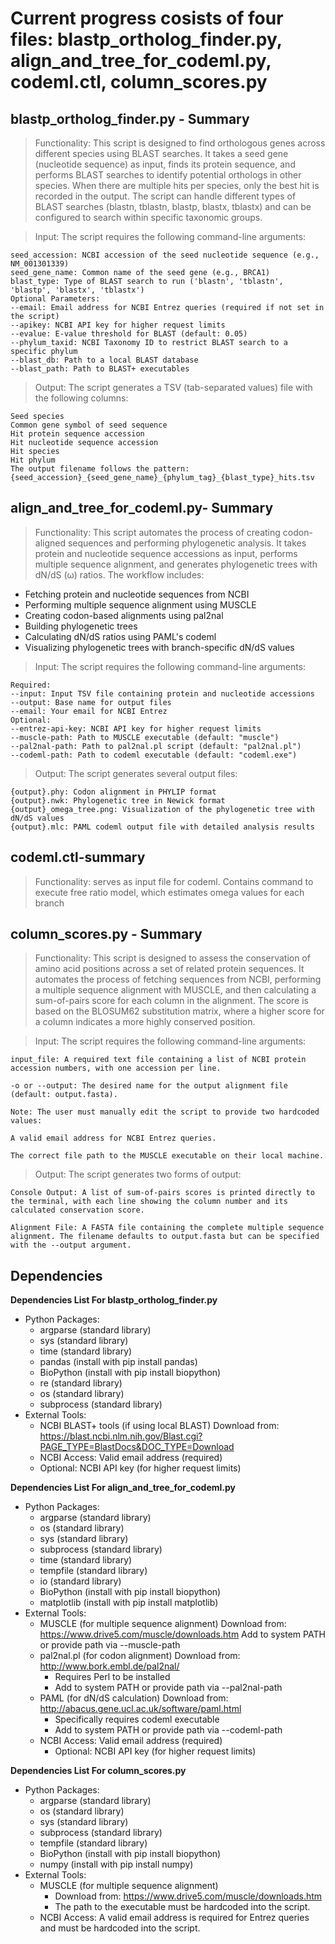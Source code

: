 # Current progress cosists of four files: blastp_ortholog_finder.py, align_and_tree_for_codeml.py, codeml.ctl, column_scores.py

## blastp_ortholog_finder.py - Summary

> Functionality: This script is designed to find orthologous genes across different species using BLAST searches. It takes a seed gene (nucleotide sequence) as input, finds its protein sequence, and performs BLAST searches to identify potential orthologs in other species. When there are multiple hits per species, only the best hit is recorded in the output. The script can handle different types of BLAST searches (blastn, tblastn, blastp, blastx, tblastx) and can be configured to search within specific taxonomic groups.

> Input: The script requires the following command-line arguments:

	seed_accession: NCBI accession of the seed nucleotide sequence (e.g., NM_001301339)
	seed_gene_name: Common name of the seed gene (e.g., BRCA1)
	blast_type: Type of BLAST search to run ('blastn', 'tblastn', 'blastp', 'blastx', 'tblastx')
	Optional Parameters:
	--email: Email address for NCBI Entrez queries (required if not set in the script)
	--apikey: NCBI API key for higher request limits
	--evalue: E-value threshold for BLAST (default: 0.05)
	--phylum_taxid: NCBI Taxonomy ID to restrict BLAST search to a specific phylum
	--blast_db: Path to a local BLAST database
	--blast_path: Path to BLAST+ executables

> Output: The script generates a TSV (tab-separated values) file with the following columns:

	Seed species
	Common gene symbol of seed sequence
	Hit protein sequence accession
	Hit nucleotide sequence accession
	Hit species
	Hit phylum
	The output filename follows the pattern: {seed_accession}_{seed_gene_name}_{phylum_tag}_{blast_type}_hits.tsv

## align_and_tree_for_codeml.py- Summary
> Functionality: This script automates the process of creating codon-aligned sequences and performing phylogenetic analysis. It takes protein and nucleotide sequence accessions as input, performs multiple sequence alignment, and generates phylogenetic trees with dN/dS (ω) ratios. The workflow includes:
- Fetching protein and nucleotide sequences from NCBI
- Performing multiple sequence alignment using MUSCLE
- Creating codon-based alignments using pal2nal
- Building phylogenetic trees
- Calculating dN/dS ratios using PAML's codeml
- Visualizing phylogenetic trees with branch-specific dN/dS values

> Input: The script requires the following command-line arguments:

	Required:
	--input: Input TSV file containing protein and nucleotide accessions
	--output: Base name for output files
	--email: Your email for NCBI Entrez
	Optional:
	--entrez-api-key: NCBI API key for higher request limits
	--muscle-path: Path to MUSCLE executable (default: "muscle")
	--pal2nal-path: Path to pal2nal.pl script (default: "pal2nal.pl")
	--codeml-path: Path to codeml executable (default: "codeml.exe")

> Output: The script generates several output files:

	{output}.phy: Codon alignment in PHYLIP format
	{output}.nwk: Phylogenetic tree in Newick format
	{output}_omega_tree.png: Visualization of the phylogenetic tree with dN/dS values
	{output}.mlc: PAML codeml output file with detailed analysis results


## codeml.ctl-summary
> Functionality: serves as input file for codeml. Contains command to execute free ratio model, which estimates omega values for each branch 

## column_scores.py - Summary
> Functionality: This script is designed to assess the conservation of amino acid positions across a set of related protein sequences. It automates the process of fetching sequences from NCBI, performing a multiple sequence alignment with MUSCLE, and then calculating a sum-of-pairs score for each column in the alignment. The score is based on the BLOSUM62 substitution matrix, where a higher score for a column indicates a more highly conserved position.

> Input: The script requires the following command-line arguments:
	
	input_file: A required text file containing a list of NCBI protein accession numbers, with one accession per line.
	
	-o or --output: The desired name for the output alignment file (default: output.fasta).
	
	Note: The user must manually edit the script to provide two hardcoded values:
	
	A valid email address for NCBI Entrez queries.
	
	The correct file path to the MUSCLE executable on their local machine.
	
> Output: The script generates two forms of output:
	
	Console Output: A list of sum-of-pairs scores is printed directly to the terminal, with each line showing the column number and its calculated conservation score.
	
	Alignment File: A FASTA file containing the complete multiple sequence alignment. The filename defaults to output.fasta but can be specified with the --output argument.


## Dependencies
**Dependencies List For blastp_ortholog_finder.py**
- Python Packages:
  - argparse (standard library)
  - sys (standard library)
  - time (standard library)
  - pandas (install with pip install pandas)
  - BioPython (install with pip install biopython)
  - re (standard library)
  - os (standard library)
  - subprocess (standard library)
- External Tools:
  - NCBI BLAST+ tools (if using local BLAST) Download from: https://blast.ncbi.nlm.nih.gov/Blast.cgi?PAGE_TYPE=BlastDocs&DOC_TYPE=Download
  - NCBI Access: Valid email address (required)
  - Optional: NCBI API key (for higher request limits)

**Dependencies List For align_and_tree_for_codeml.py**
- Python Packages:
	- argparse (standard library)
	- os (standard library)
	- sys (standard library)
	- subprocess (standard library)
	- time (standard library)
	- tempfile (standard library)
	- io (standard library)
	- BioPython (install with pip install biopython)
	- matplotlib (install with pip install matplotlib)
- External Tools:
	- MUSCLE (for multiple sequence alignment) Download from: https://www.drive5.com/muscle/downloads.htm
	  Add to system PATH or provide path via --muscle-path
	- pal2nal.pl (for codon alignment) Download from: http://www.bork.embl.de/pal2nal/
		- Requires Perl to be installed
		- Add to system PATH or provide path via --pal2nal-path
	- PAML (for dN/dS calculation) Download from: http://abacus.gene.ucl.ac.uk/software/paml.html
		- Specifically requires codeml executable
		- Add to system PATH or provide path via --codeml-path
	- NCBI Access: Valid email address (required)
	  	- Optional: NCBI API key (for higher request limits)

**Dependencies List For column_scores.py**
- Python Packages:
	- argparse (standard library)
	- os (standard library)
	- sys (standard library)
	- subprocess (standard library)
	- tempfile (standard library)
	- BioPython (install with pip install biopython)
	- numpy (install with pip install numpy)
- External Tools:
	- MUSCLE (for multiple sequence alignment)
		- Download from: https://www.drive5.com/muscle/downloads.htm
		- The path to the executable must be hardcoded into the script.
	- NCBI Access: A valid email address is required for Entrez queries and must be hardcoded into the script.
